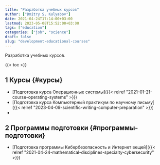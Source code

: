 ```yaml
---
title: "Разработка учебных курсов"
author: ["Dmitry S. Kulyabov"]
date: 2021-04-24T17:14:00+03:00
lastmod: 2023-05-08T15:52:00+03:00
tags: ["education"]
categories: ["job", "science"]
draft: false
slug: "development-educational-courses"
---
```


Разработка учебных курсов.

<!--more-->

{{< toc >}}


## <span class="section-num">1</span> Курсы {#курсы}

-   [Подготовка курса Операционные системы]({{< relref "2021-01-21-course-operating-systems" >}})
-   [Подготовка курса Компьютерный практикум по научному письму]({{< relref "2023-04-09-scientific-writing-computer-preparation" >}})
-


## <span class="section-num">2</span> Программы подготовки {#программы-подготовки}

-   [Подготовка программы Кибербезопасность и Интернет вещей]({{< relref "2021-04-24-mathematical-disciplines-specialty-cybersecurity" >}})
